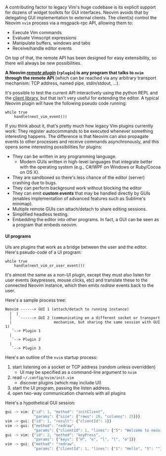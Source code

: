 A contributing factor to legacy Vim's huge codebase is its explicit support for
dozens of widget toolkits for GUI interfaces. Neovim avoids that by delegating
GUI implementation to external clients. The client(s) control the Neovim `nvim`
process via a msgpack-rpc API, allowing them to:

- Execute Vim commands
- Evaluate Vimscript expressions
- Manipulate buffers, windows and tabs
- Receive/handle editor events

On top of that, the remote API has been designed for easy extensibility, so there
will always be new possibilities. 

**A Neovim [*remote plugin*](https://github.com/neovim/neovim/blob/master/runtime/doc/remote_plugin.txt#L7) (`rplugin`) is any program that talks to `nvim` through the remote API** (which can be reached via any arbitrary transport mechanism: TCP address, named pipe, stdin/stdout, ...).

It's possible to test the current API interactively using the python REPL and
the [client library](https://github.com/neovim/python-client), but that isn't
very useful for extending the editor. A typical Neovim plugin will have the
following pseudo code running:

```
while true
    handle(next_vim_event())
```

If you think about it, that's pretty much how legacy Vim plugins currently work: They
register autocommands to be executed whenever something interesting happens. The
difference is that Neovim can also propagate events to other processes and
receive commands asynchronously, and this opens some interesting possibilities
for plugins:

- They can be written in any programming language.
    - Modern GUIs written in high-level languages that integrate better
      with the operating system (e.g., C#/WPF on Windows or Ruby/Cocoa on OS X).
- They are sandboxed so there's less chance of the editor (server) crashing due to bugs.
- They can perform background work without blocking the editor
- They can emit **custom events** that may be handled directly by
  GUIs (enables implementation of advanced features such as Sublime's minimap).
- Multiple remote GUIs can attach/detach to share editing sessions.
- Simplified headless testing.
- Embedding the editor into other programs. In fact, a GUI can be seen as a
  program that embeds neovim.

#### UI programs

UIs are plugins that work as a bridge between the user and the editor. 
Here's pseudo-code of a UI program:

```
while true
    handle(next_vim_or_user_event())
```

It's almost the same as a non-UI plugin, except they must also listen
for user events (keypresses, mouse clicks, etc) and translate these to the
connected Neovim instance, which then emits *redraw* events back to the user.

Here's a sample process tree:

```
Neovim ------> GUI 1 (attach/detach to running instance)
  |  |
  |   `------> GUI 2 (communicating on a different socket or transport 
  |                   mechanism, but sharing the same session with GUI 1)
   `--> Plugin 1
  |
   `--> Plugin 2
  |
   `--> Plugin 3
```

Here's an outline of the `nvim` startup process:

1. start listening on a socket or TCP address (random unless overridden)
    - UI may be specified as a command-line argument to `nvim` 
2. read `~/.config/nvim/init.vim`
    - discover plugins (which may include UI)
3. start the UI program, passing the listen address.
4. open two-way communication channels with all plugins

Here's a hypothetical GUI session:

```js
gui -> vim: {"id": 1, "method": "initClient", 
             "params": {"size": {"rows": 20, "columns": 25}}}
vim -> gui: {"id": 1, "result": {"clientId": 1}}
vim -> gui: {"method": "redraw", 
             "params": {"clientId": 1, "lines": {"5": "Welcome to neovim!"}}}
gui -> vim: {"id": 2, "method": "keyPress", 
             "params": {"keys": ["H", "e", "l", "l", "o"]}}
vim -> gui: {"method": "redraw", 
             "params": {"clientId": 1, "lines": {"1": "Hello", "5": ""}}}
```
